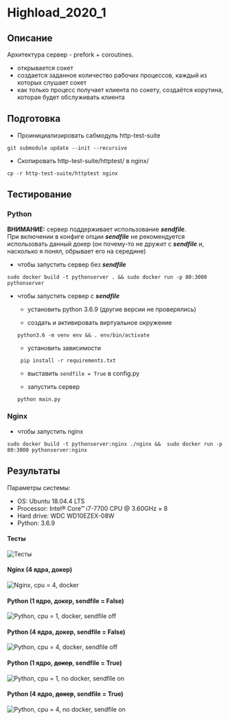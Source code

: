 # Highload_2020_1

## Описание

Архитектура сервер - prefork + coroutines.

- открывается сокет
- создается заданное количество рабочих процессов, каждый из которых слушает сокет
- как только процесс получает клиента по сокету, создаётся корутина, которая будет обслуживать клиента

## Подготовка

- Проинициализировать сабмодуль http-test-suite

``git submodule update --init --recursive``

- Скопировать http-test-suite/httptest/ в nginx/

``cp -r http-test-suite/httptest nginx``

## Тестирование

### Python

**ВНИМАНИЕ:** сервер поддерживает использование _**sendfile**_. \
При включении в конфиге опции _**sendfile**_ не рекомендуется использовать данный докер 
(он почему-то не дружит с _**sendfile**_ и, насколько я понял, обрывает его на середине)

- чтобы запустить сервер без _**sendfile**_

``sudo docker build -t pythonserver . && sudo docker run -p 80:3000 pythonserver``

- чтобы запустить сервер с _**sendfile**_

    - установить python 3.6.9 (другие версии не проверялись)
    
    - создать и активировать виртуальное окружение
    
    ``python3.6 -m venv env && . env/bin/activate``
    
    - установить зависимости
    
    `` pip install -r requirements.txt``
    
    - выставить `sendfile = True` в config.py
    
    - запустить сервер
    
    ``python main.py``
    

### Nginx

- чтобы запустить nginx

``sudo docker build -t pythonserver:nginx ./nginx &&  sudo docker run -p 80:3000 pythonserver:nginx``

## Результаты

Параметры системы:

- OS: Ubuntu 18.04.4 LTS
- Processor: Intel® Core™ i7-7700 CPU @ 3.60GHz × 8 
- Hard drive: WDC WD10EZEX-08W
- Python: 3.6.9

#### Тесты

![Тесты](/test_results/test_results.png)

#### Nginx (4 ядра, докер)

![Nginx, cpu = 4, docker](/test_results/nginx_cpu4_docker.png)

#### Python (1 ядро, докер, sendfile = False)

![Python, cpu = 1, docker, sendfile off](/test_results/python_cpu1_docker.png)

#### Python (4 ядра, докер, sendfile = False)

![Python, cpu = 4, docker, sendfile off](/test_results/python_cpu4_docker.png)

#### Python (1 ядро, ~~докер~~, sendfile = True)

![Python, cpu = 1, no docker, sendfile on](/test_results/python_cpu1_nodocker_sendfile.png)

#### Python (4 ядро, ~~докер~~, sendfile = True)

![Python, cpu = 4, no docker, sendfile on](/test_results/python_cpu4_nodocker_sendfile.png)